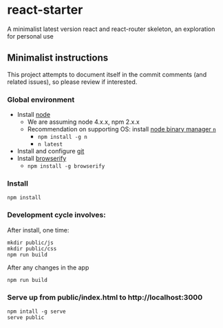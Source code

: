 # react-starter
A minimalist latest version react and react-router skeleton, an exploration for personal use

## Minimalist instructions

This project attempts to document itself in the commit comments (and related issues), so please review if interested.

### Global environment

* Install [node](https://nodejs.org/en/)
    * We are assuming node 4.x.x, npm 2.x.x
    * Recommendation on supporting OS: install [node binary manager `n`](https://github.com/tj/n)
        * `npm install -g n`
        * `n latest`
* Install and configure [git](https://git-scm.com/book/en/v2)
* Install [browserify](http://browserify.org/)
    * `npm install -g browserify`

### Install

````
npm install
````

### Development cycle involves:

After install, one time:

````
mkdir public/js
mkdir public/css
npm run build
````

After any changes in the app

````
npm run build
````

### Serve up from public/index.html to http://localhost:3000

````
npm intall -g serve
serve public
````

